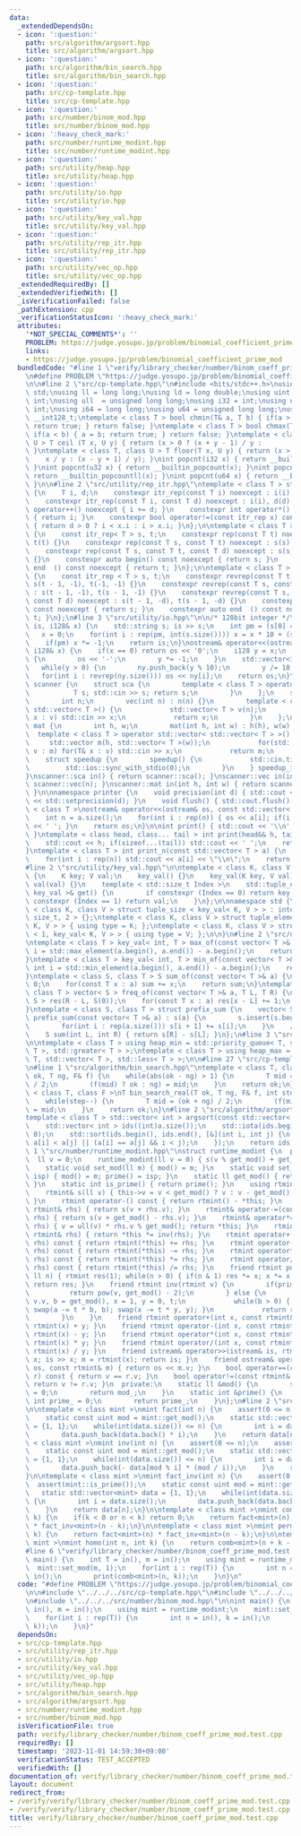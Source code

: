 ```yaml
---
data:
  _extendedDependsOn:
  - icon: ':question:'
    path: src/algorithm/argsort.hpp
    title: src/algorithm/argsort.hpp
  - icon: ':question:'
    path: src/algorithm/bin_search.hpp
    title: src/algorithm/bin_search.hpp
  - icon: ':question:'
    path: src/cp-template.hpp
    title: src/cp-template.hpp
  - icon: ':question:'
    path: src/number/binom_mod.hpp
    title: src/number/binom_mod.hpp
  - icon: ':heavy_check_mark:'
    path: src/number/runtime_modint.hpp
    title: src/number/runtime_modint.hpp
  - icon: ':question:'
    path: src/utility/heap.hpp
    title: src/utility/heap.hpp
  - icon: ':question:'
    path: src/utility/io.hpp
    title: src/utility/io.hpp
  - icon: ':question:'
    path: src/utility/key_val.hpp
    title: src/utility/key_val.hpp
  - icon: ':question:'
    path: src/utility/rep_itr.hpp
    title: src/utility/rep_itr.hpp
  - icon: ':question:'
    path: src/utility/vec_op.hpp
    title: src/utility/vec_op.hpp
  _extendedRequiredBy: []
  _extendedVerifiedWith: []
  _isVerificationFailed: false
  _pathExtension: cpp
  _verificationStatusIcon: ':heavy_check_mark:'
  attributes:
    '*NOT_SPECIAL_COMMENTS*': ''
    PROBLEM: https://judge.yosupo.jp/problem/binomial_coefficient_prime_mod
    links:
    - https://judge.yosupo.jp/problem/binomial_coefficient_prime_mod
  bundledCode: "#line 1 \"verify/library_checker/number/binom_coeff_prime_mod.test.cpp\"\
    \n#define PROBLEM \"https://judge.yosupo.jp/problem/binomial_coefficient_prime_mod\"\
    \n\n#line 2 \"src/cp-template.hpp\"\n#include <bits/stdc++.h>\nusing namespace\
    \ std;\nusing ll = long long;\nusing ld = long double;\nusing uint = unsigned\
    \ int;\nusing ull  = unsigned long long;\nusing i32 = int;\nusing u32 = unsigned\
    \ int;\nusing i64 = long long;\nusing u64 = unsigned long long;\nusing i128 =\
    \ __int128_t;\ntemplate < class T > bool chmin(T& a, T b) { if(a > b) { a = b;\
    \ return true; } return false; }\ntemplate < class T > bool chmax(T& a, T b) {\
    \ if(a < b) { a = b; return true; } return false; }\ntemplate < class T, class\
    \ U > T ceil (T x, U y) { return (x > 0 ? (x + y - 1) / y :           x / y);\
    \ }\ntemplate < class T, class U > T floor(T x, U y) { return (x > 0 ?       \
    \    x / y : (x - y + 1) / y); }\nint popcnt(i32 x) { return __builtin_popcount(x);\
    \ }\nint popcnt(u32 x) { return __builtin_popcount(x); }\nint popcnt(i64 x) {\
    \ return __builtin_popcountll(x); }\nint popcnt(u64 x) { return __builtin_popcountll(x);\
    \ }\n\n#line 2 \"src/utility/rep_itr.hpp\"\ntemplate < class T > struct itr_rep\
    \ {\n    T i, d;\n    constexpr itr_rep(const T i) noexcept : i(i), d(1) {}\n\
    \    constexpr itr_rep(const T i, const T d) noexcept : i(i), d(d) {}\n    void\
    \ operator++() noexcept { i += d; }\n    constexpr int operator*() const noexcept\
    \ { return i; }\n    constexpr bool operator!=(const itr_rep x) const noexcept\
    \ { return d > 0 ? i < x.i : i > x.i; }\n};\n\ntemplate < class T > struct rep\
    \ {\n    const itr_rep< T > s, t;\n    constexpr rep(const T t) noexcept : s(0),\
    \ t(t) {}\n    constexpr rep(const T s, const T t) noexcept : s(s), t(t) {}\n\
    \    constexpr rep(const T s, const T t, const T d) noexcept : s(s, d), t(t, d)\
    \ {}\n    constexpr auto begin() const noexcept { return s; }\n    constexpr auto\
    \ end  () const noexcept { return t; }\n};\n\ntemplate < class T > struct revrep\
    \ {\n    const itr_rep < T > s, t;\n    constexpr revrep(const T t) noexcept :\
    \ s(t - 1, -1), t(-1, -1) {}\n    constexpr revrep(const T s, const T t) noexcept\
    \ : s(t - 1, -1), t(s - 1, -1) {}\n    constexpr revrep(const T s, const T t,\
    \ const T d) noexcept : s(t - 1, -d), t(s - 1, -d) {}\n    constexpr auto begin()\
    \ const noexcept { return s; }\n    constexpr auto end  () const noexcept { return\
    \ t; }\n};\n#line 3 \"src/utility/io.hpp\"\n\n/* 128bit integer */\nistream& operator>>(istream&\
    \ is, i128& x) {\n    std::string s; is >> s;\n    int pm = (s[0] == '-');\n \
    \   x = 0;\n    for(int i : rep(pm, int(s.size()))) x = x * 10 + (s[i] - '0');\n\
    \    if(pm) x *= -1;\n    return is;\n}\nostream& operator<<(ostream& os, const\
    \ i128& x) {\n    if(x == 0) return os << '0';\n    i128 y = x;\n    if(y < 0)\
    \ {\n        os << '-';\n        y *= -1;\n    }\n    std::vector<int> ny;\n \
    \   while(y > 0) {\n        ny.push_back(y % 10);\n        y /= 10;\n    }\n \
    \   for(int i : revrep(ny.size())) os << ny[i];\n    return os;\n}\n\nnamespace\
    \ scanner {\n    struct sca {\n        template < class T > operator T() {\n \
    \           T s; std::cin >> s; return s;\n        }\n    };\n    struct vec {\n\
    \        int n;\n        vec(int n) : n(n) {}\n        template < class T > operator\
    \ std::vector< T >() {\n            std::vector< T > v(n);\n            for(T&\
    \ x : v) std::cin >> x;\n            return v;\n        }\n    };\n    struct\
    \ mat {\n        int h, w;\n        mat(int h, int w) : h(h), w(w) {}\n      \
    \  template < class T > operator std::vector< std::vector< T > >() {\n       \
    \     std::vector m(h, std::vector< T >(w));\n            for(std::vector< T >&\
    \ v : m) for(T& x : v) std::cin >> x;\n            return m;\n        }\n    };\n\
    \    struct speedup {\n        speedup() {\n            std::cin.tie(0);\n   \
    \         std::ios::sync_with_stdio(0);\n        }\n    } speedup_instance;\n\
    }\nscanner::sca in() { return scanner::sca(); }\nscanner::vec in(int n) { return\
    \ scanner::vec(n); }\nscanner::mat in(int h, int w) { return scanner::mat(h, w);\
    \ }\n\nnamespace printer {\n    void precision(int d) { std::cout << std::fixed\
    \ << std::setprecision(d); }\n    void flush() { std::cout.flush(); }\n}\n\ntemplate\
    \ < class T >\nostream& operator<<(ostream& os, const std::vector< T > a) {\n\
    \    int n = a.size();\n    for(int i : rep(n)) { os << a[i]; if(i != n - 1) os\
    \ << ' '; }\n    return os;\n}\n\nint print() { std::cout << '\\n'; return 0;\
    \ }\ntemplate < class head, class... tail > int print(head&& h, tail&&... t) {\n\
    \    std::cout << h; if(sizeof...(tail)) std::cout << ' ';\n    return print(std::forward<tail>(t)...);\n\
    }\ntemplate < class T > int print_n(const std::vector< T > a) {\n    int n = a.size();\n\
    \    for(int i : rep(n)) std::cout << a[i] << \"\\n\";\n    return 0;\n}\n\n\n\
    #line 2 \"src/utility/key_val.hpp\"\n\ntemplate < class K, class V >\nstruct key_val\
    \ {\n    K key; V val;\n    key_val() {}\n    key_val(K key, V val) : key(key),\
    \ val(val) {}\n    template < std::size_t Index >\n    std::tuple_element_t< Index,\
    \ key_val >& get() {\n        if constexpr (Index == 0) return key;\n        if\
    \ constexpr (Index == 1) return val;\n    }\n};\n\nnamespace std {\n\ntemplate\
    \ < class K, class V > struct tuple_size < key_val< K, V > > : integral_constant<\
    \ size_t, 2 > {};\ntemplate < class K, class V > struct tuple_element < 0, key_val<\
    \ K, V > > { using type = K; };\ntemplate < class K, class V > struct tuple_element\
    \ < 1, key_val< K, V > > { using type = V; };\n\n}\n#line 2 \"src/utility/vec_op.hpp\"\
    \ntemplate < class T > key_val< int, T > max_of(const vector< T >& a) {\n    int\
    \ i = std::max_element(a.begin(), a.end()) - a.begin();\n    return {i, a[i]};\n\
    }\ntemplate < class T > key_val< int, T > min_of(const vector< T >& a) {\n   \
    \ int i = std::min_element(a.begin(), a.end()) - a.begin();\n    return {i, a[i]};\n\
    }\ntemplate < class S, class T > S sum_of(const vector< T >& a) {\n    S sum =\
    \ 0;\n    for(const T x : a) sum += x;\n    return sum;\n}\ntemplate < class S,\
    \ class T > vector< S > freq_of(const vector< T >& a, T L, T R) {\n    vector<\
    \ S > res(R - L, S(0));\n    for(const T x : a) res[x - L] += 1;\n    return res;\n\
    }\ntemplate < class S, class T > struct prefix_sum {\n    vector< S > s;\n   \
    \ prefix_sum(const vector< T >& a) : s(a) {\n        s.insert(s.begin(), S(0));\n\
    \        for(int i : rep(a.size())) s[i + 1] += s[i];\n    }\n    // [L, R)\n\
    \    S sum(int L, int R) { return s[R] - s[L]; }\n};\n#line 3 \"src/utility/heap.hpp\"\
    \n\ntemplate < class T > using heap_min = std::priority_queue< T, std::vector<\
    \ T >, std::greater< T > >;\ntemplate < class T > using heap_max = std::priority_queue<\
    \ T, std::vector< T >, std::less< T > >;\n\n#line 27 \"src/cp-template.hpp\"\n\
    \n#line 1 \"src/algorithm/bin_search.hpp\"\ntemplate < class T, class F >\nT bin_search(T\
    \ ok, T ng, F& f) {\n    while(abs(ok - ng) > 1) {\n        T mid = (ok + ng)\
    \ / 2;\n        (f(mid) ? ok : ng) = mid;\n    }\n    return ok;\n}\n\ntemplate\
    \ < class T, class F >\nT bin_search_real(T ok, T ng, F& f, int step = 80) {\n\
    \    while(step--) {\n        T mid = (ok + ng) / 2;\n        (f(mid) ? ok : ng)\
    \ = mid;\n    }\n    return ok;\n}\n#line 2 \"src/algorithm/argsort.hpp\"\n\n\
    template < class T > std::vector< int > argsort(const std::vector< T > &a) {\n\
    \    std::vector< int > ids((int)a.size());\n    std::iota(ids.begin(), ids.end(),\
    \ 0);\n    std::sort(ids.begin(), ids.end(), [&](int i, int j) {\n        return\
    \ a[i] < a[j] || (a[i] == a[j] && i < j);\n    });\n    return ids;\n}\n#line\
    \ 1 \"src/number/runtime_modint.hpp\"\nstruct runtime_modint {\n  public:\n  \
    \  ll v = 0;\n    runtime_modint(ll v = 0) { s(v % get_mod() + get_mod()); }\n\
    \    static void set_mod(ll m) { mod() = m; }\n    static void set_mod(ll m, int\
    \ isp) { mod() = m; prime() = isp; }\n    static ll get_mod() { return mod();\
    \ }\n    static int is_prime() { return prime(); }\n    using rtmint = runtime_modint;\n\
    \    rtmint& s(ll v) { this->v = v < get_mod() ? v : v - get_mod(); return *this;\
    \ }\n    rtmint operator-() const { return rtmint() - *this; }\n    rtmint& operator+=(const\
    \ rtmint& rhs) { return s(v + rhs.v); }\n    rtmint& operator-=(const rtmint&\
    \ rhs) { return s(v + get_mod() - rhs.v); }\n    rtmint& operator*=(const rtmint&\
    \ rhs) { v = ull(v) * rhs.v % get_mod(); return *this; }\n    rtmint& operator/=(const\
    \ rtmint& rhs) { return *this *= inv(rhs); }\n    rtmint operator+(const rtmint&\
    \ rhs) const { return rtmint(*this) += rhs; }\n    rtmint operator-(const rtmint&\
    \ rhs) const { return rtmint(*this) -= rhs; }\n    rtmint operator*(const rtmint&\
    \ rhs) const { return rtmint(*this) *= rhs; }\n    rtmint operator/(const rtmint&\
    \ rhs) const { return rtmint(*this) /= rhs; }\n    friend rtmint pow(rtmint x,\
    \ ll n) { rtmint res(1); while(n > 0) { if(n & 1) res *= x; x *= x; n >>= 1; }\
    \ return res; }\n    friend rtmint inv(rtmint v) {\n        if(prime()) {\n  \
    \          return pow(v, get_mod() - 2);\n        } else {\n            ll a =\
    \ v.v, b = get_mod(), x = 1, y = 0, t;\n            while(b > 0) { t = a / b;\
    \ swap(a -= t * b, b); swap(x -= t * y, y); }\n            return rtmint(x);\n\
    \        }\n    }\n    friend rtmint operator+(int x, const rtmint& y) { return\
    \ rtmint(x) + y; }\n    friend rtmint operator-(int x, const rtmint& y) { return\
    \ rtmint(x) - y; }\n    friend rtmint operator*(int x, const rtmint& y) { return\
    \ rtmint(x) * y; }\n    friend rtmint operator/(int x, const rtmint& y) { return\
    \ rtmint(x) / y; }\n    friend istream& operator>>(istream& is, rtmint& m) { ll\
    \ x; is >> x; m = rtmint(x); return is; }\n    friend ostream& operator<<(ostream&\
    \ os, const rtmint& m) { return os << m.v; }\n    bool operator==(const rtmint&\
    \ r) const { return v == r.v; }\n    bool operator!=(const rtmint& r) const {\
    \ return v != r.v; }\n  private:\n    static ll &mod() {\n        static ll mod_\
    \ = 0;\n        return mod_;\n    }\n    static int &prime() {\n        static\
    \ int prime_ = 0;\n        return prime_;\n    }\n};\n#line 2 \"src/number/binom_mod.hpp\"\
    \n\ntemplate < class mint >\nmint fact(int n) {\n    assert(0 <= n);\n    assert(mint::is_prime());\n\
    \    static const uint mod = mint::get_mod();\n    static std::vector<mint> data\
    \ = {1, 1};\n    while(int(data.size()) <= n) {\n        int i = data.size();\n\
    \        data.push_back(data.back() * i);\n    }\n    return data[n];\n}\n\ntemplate\
    \ < class mint >\nmint inv(int n) {\n    assert(0 <= n);\n    assert(mint::is_prime());\n\
    \    static const uint mod = mint::get_mod();\n    static std::vector<mint> data\
    \ = {1, 1};\n    while(int(data.size()) <= n) {\n        int i = data.size();\n\
    \        data.push_back(- data[mod % i] * (mod / i));\n    }\n    return data[n];\n\
    }\n\ntemplate < class mint >\nmint fact_inv(int n) {\n    assert(0 <= n);\n  \
    \  assert(mint::is_prime());\n    static const uint mod = mint::get_mod();\n \
    \   static std::vector<mint> data = {1, 1};\n    while(int(data.size()) <= n)\
    \ {\n        int i = data.size();\n        data.push_back(data.back() * inv<mint>(i));\n\
    \    }\n    return data[n];\n}\n\ntemplate < class mint >\nmint comb(int n, int\
    \ k) {\n    if(k < 0 or n < k) return 0;\n    return fact<mint>(n) * fact_inv<mint>(k)\
    \ * fact_inv<mint>(n - k);\n}\n\ntemplate < class mint >\nmint perm(int n, int\
    \ k) {\n    return fact<mint>(n) * fact_inv<mint>(n - k);\n}\n\ntemplate < class\
    \ mint >\nmint homo(int n, int k) {\n    return comb<mint>(n + k - 1, k);\n}\n\
    #line 6 \"verify/library_checker/number/binom_coeff_prime_mod.test.cpp\"\n\nint\
    \ main() {\n    int T = in(), m = in();\n    using mint = runtime_modint;\n  \
    \  mint::set_mod(m, 1);\n    for(int i : rep(T)) {\n        int n = in(), k =\
    \ in();\n        print(comb<mint>(n, k));\n    }\n}\n"
  code: "#define PROBLEM \"https://judge.yosupo.jp/problem/binomial_coefficient_prime_mod\"\
    \n\n#include \"../../../src/cp-template.hpp\"\n#include \"../../../src/number/runtime_modint.hpp\"\
    \n#include \"../../../src/number/binom_mod.hpp\"\n\nint main() {\n    int T =\
    \ in(), m = in();\n    using mint = runtime_modint;\n    mint::set_mod(m, 1);\n\
    \    for(int i : rep(T)) {\n        int n = in(), k = in();\n        print(comb<mint>(n,\
    \ k));\n    }\n}"
  dependsOn:
  - src/cp-template.hpp
  - src/utility/rep_itr.hpp
  - src/utility/io.hpp
  - src/utility/key_val.hpp
  - src/utility/vec_op.hpp
  - src/utility/heap.hpp
  - src/algorithm/bin_search.hpp
  - src/algorithm/argsort.hpp
  - src/number/runtime_modint.hpp
  - src/number/binom_mod.hpp
  isVerificationFile: true
  path: verify/library_checker/number/binom_coeff_prime_mod.test.cpp
  requiredBy: []
  timestamp: '2023-11-01 14:59:30+09:00'
  verificationStatus: TEST_ACCEPTED
  verifiedWith: []
documentation_of: verify/library_checker/number/binom_coeff_prime_mod.test.cpp
layout: document
redirect_from:
- /verify/verify/library_checker/number/binom_coeff_prime_mod.test.cpp
- /verify/verify/library_checker/number/binom_coeff_prime_mod.test.cpp.html
title: verify/library_checker/number/binom_coeff_prime_mod.test.cpp
---
```

